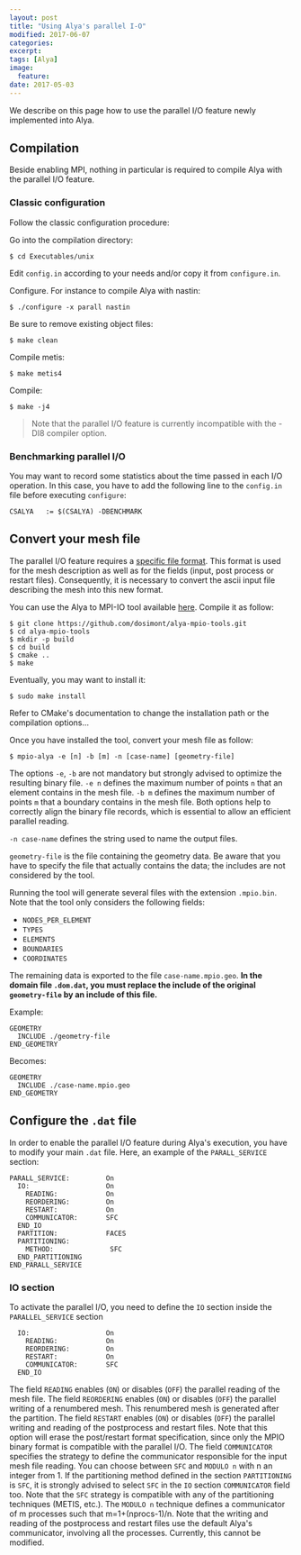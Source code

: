 ```yaml
---
layout: post
title: "Using Alya's parallel I-O"
modified: 2017-06-07
categories: 
excerpt:
tags: [Alya]
image:
  feature:
date: 2017-05-03
---
```


We describe on this page how to use the parallel I/O feature newly implemented into Alya.

## Compilation

Beside enabling MPI, nothing in particular is required to compile Alya with the parallel I/O feature.

### Classic configuration

Follow the classic configuration procedure:

Go into the compilation directory:

    $ cd Executables/unix

Edit `config.in` according to your needs and/or copy it from `configure.in`.

Configure. For instance to compile Alya with nastin:

    $ ./configure -x parall nastin

Be sure to remove existing object files:

    $ make clean

Compile metis:

    $ make metis4

Compile:

    $ make -j4
  
> Note that the parallel I/O feature is currently incompatible with the -DI8 compiler option.

### Benchmarking parallel I/O

You may want to record some statistics about the time passed in each I/O operation.
In this case, you have to add the following line to the `config.in` file before executing `configure`:

    CSALYA   := $(CSALYA) -DBENCHMARK

## Convert your mesh file

The parallel I/O feature requires a [specific file format](/binary-format).
This format is used for the mesh description as well as for the fields (input, post process or restart files).
Consequently, it is necessary to convert the ascii input file describing the mesh into this new format.

You can use the Alya to MPI-IO tool available [here](https://github.com/dosimont/alya-mpio-tools). Compile it as follow:

    $ git clone https://github.com/dosimont/alya-mpio-tools.git
    $ cd alya-mpio-tools
    $ mkdir -p build
    $ cd build
    $ cmake ..
    $ make

Eventually, you may want to install it:

    $ sudo make install

Refer to CMake's documentation to change the installation path or the compilation options...

Once you have installed the tool, convert your mesh file as follow:

    $ mpio-alya -e [n] -b [m] -n [case-name] [geometry-file]

The options `-e`, `-b` are not mandatory but strongly advised to optimize the resulting binary file.
`-e n` defines the maximum number of points `n` that an element contains in the mesh file.
`-b m` defines the maximum number of points `m` that a boundary contains in the mesh file.
Both options help to correctly align the binary file records, which is essential to allow an efficient parallel reading.

`-n case-name` defines the string used to name the output files.

`geometry-file` is the file containing the geometry data. Be aware that you have to specify the file that actually contains the data; the includes are not considered by the tool.

Running the tool will generate several files with the extension `.mpio.bin`.
Note that the tool only considers the following fields:

  - `NODES_PER_ELEMENT`
  - `TYPES`
  - `ELEMENTS`
  - `BOUNDARIES`
  - `COORDINATES`

The remaining data is exported to the file `case-name.mpio.geo`. **In the domain file `.dom.dat`, you must replace the include of the original `geometry-file` by an include of this file.**

Example:

    GEOMETRY
      INCLUDE ./geometry-file
    END_GEOMETRY

Becomes:

    GEOMETRY
      INCLUDE ./case-name.mpio.geo
    END_GEOMETRY
    
## Configure the `.dat` file

In order to enable the parallel I/O feature during Alya's execution, you have to modify your main `.dat` file.
Here, an example of the `PARALL_SERVICE` section:

    PARALL_SERVICE:         On
      IO:                   On
        READING:            On
        REORDERING:         On
        RESTART:            On
        COMMUNICATOR:       SFC
      END_IO
      PARTITION:            FACES
      PARTITIONING:
        METHOD:              SFC
      END_PARTITIONING
    END_PARALL_SERVICE

### IO section

To activate the parallel I/O, you need to define the `IO` section inside the `PARALLEL_SERVICE` section

      IO:                   On
        READING:            On
        REORDERING:         On
        RESTART:            On
        COMMUNICATOR:       SFC
      END_IO

The field `READING` enables (`ON`) or disables (`OFF`) the parallel reading of the mesh file.
The field `REORDERING` enables (`ON`) or disables (`OFF`) the parallel writing of a renumbered mesh.
This renumbered mesh is generated after the partition.
The field `RESTART` enables (`ON`) or disables (`OFF`) the parallel writing and reading of the postprocess and restart files.
Note that this option will erase the post/restart format specification, since only the MPIO binary format is compatible with the parallel I/O.
The field `COMMUNICATOR` specifies the strategy to define the communicator responsible for the input mesh file reading.
You can choose between `SFC` and `MODULO n` with n an integer from 1.
If the partitioning method defined in the section `PARTITIONING` is `SFC`, it is strongly advised to select `SFC` in the `IO` section `COMMUNICATOR` field too.
Note that the `SFC` strategy is compatible with any of the partitioning techniques (METIS, etc.).
The `MODULO n` technique defines a communicator of m processes such that m=1+(nprocs-1)/n.
Note that the writing and reading of the postprocess and restart files use the default Alya's communicator, involving all the processes. Currently, this cannot be modified.
